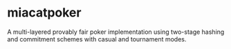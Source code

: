 # miacatpoker
A multi-layered provably fair poker implementation using two-stage hashing and commitment schemes with casual and tournament modes. 
